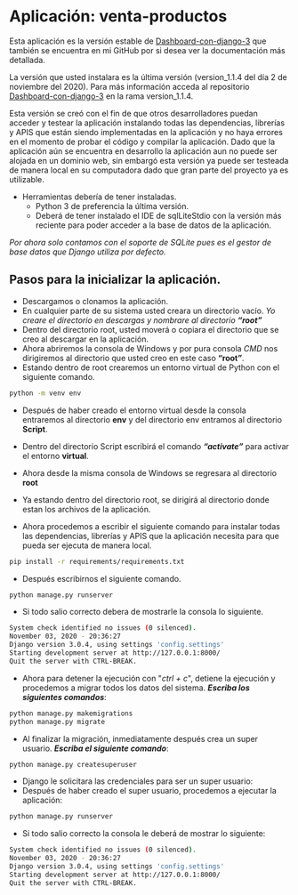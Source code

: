 # Aplicación: venta-productos

Esta aplicación es la versión estable de [Dashboard-con-django-3](https://github.com/ChrisVillarruel/Dashboard-con-Django-3) que también se encuentra en mi
GitHub por si desea ver la documentación más detallada.

La versión que usted instalara es la última versión (version_1.1.4 del día 2 de noviembre del 2020).
Para más información acceda al repositorio [Dashboard-con-django-3](https://github.com/ChrisVillarruel/Dashboard-con-Django-3/tree/version_1.1.4) en la rama version_1.1.4. 

Esta versión se creó con el fin de que otros desarrolladores puedan acceder y testear la aplicación
instalando todas las dependencias, librerías y APIS que están siendo implementadas en la aplicación
y no haya errores en el momento de probar el código y compilar la aplicación. Dado que la aplicación
aún se encuentra en desarrollo la aplicación aun no puede ser alojada en un dominio web, sin
embargó esta versión ya puede ser testeada de manera local en su computadora dado que gran
parte del proyecto ya es utilizable.

- Herramientas debería de tener instaladas.
  - Python 3 de preferencia la última versión.
  - Deberá de tener instalado el IDE de sqlLiteStdio con la versión más reciente para
poder acceder a la base de datos de la aplicación.

*Por ahora solo contamos con el soporte de SQLite pues es el gestor de base datos que Django utiliza
por defecto.*


## Pasos para la inicializar la aplicación.

- Descargamos o clonamos la aplicación. 
- En cualquier parte de su sistema usted creara un directorio vacío. *Yo creare el directorio en
descargas y nombrare al directorio **“root”***
- Dentro del directorio root, usted moverá o copiara el directorio que se creo al descargar en la aplicación.
- Ahora abriremos la consola de Windows y por pura consola *CMD* nos dirigiremos al directorio que usted
creo en este caso **“root”**.
- Estando dentro de root crearemos un entorno virtual de Python con el siguiente comando.

```bash
python -m venv env
```
- Después de haber creado el entorno virtual desde la consola entraremos al directorio **env** y
del directorio env entramos al directorio **Script**.

- Dentro del directorio Script escribirá el comando ***“activate”*** para activar el entorno **virtual**.

- Ahora desde la misma consola de Windows se regresara al directorio **root**

- Ya estando dentro del directorio root, se dirigirá al directorio donde estan los archivos de la aplicación. 

- Ahora procedemos a escribir el siguiente comando para instalar todas las dependencias,
librerías y APIS que la aplicación necesita para que pueda ser ejecuta de manera local.

```bash
pip install -r requirements/requirements.txt
```
- Después escribirnos el siguiente comando.
```bash
python manage.py runserver 
```
- Si todo salio correcto debera de mostrarle la consola lo siguiente.
```bash
System check identified no issues (0 silenced).
November 03, 2020 - 20:36:27
Django version 3.0.4, using settings 'config.settings'
Starting development server at http://127.0.0.1:8000/
Quit the server with CTRL-BREAK.
```
- Ahora para detener la ejecución con "*ctrl + c*", detiene la ejecución y procedemos a migrar todos los datos del sistema. ***Escriba los siguientes comandos***: 
```bash
python manage.py makemigrations
python manage.py migrate
```
- Al finalizar la migración, inmediatamente después crea un super usuario. ***Escriba el siguiente comando***:
```bash
python manage.py createsuperuser 
```
- Django le solicitara las credenciales para ser un super usuario:
- Después de haber creado el super usuario, procedemos a ejecutar la aplicación:
```bash
python manage.py runserver
```
- Si todo salio correcto la consola le deberá de mostrar lo siguiente:
```bash
System check identified no issues (0 silenced).
November 03, 2020 - 20:36:27
Django version 3.0.4, using settings 'config.settings'
Starting development server at http://127.0.0.1:8000/
Quit the server with CTRL-BREAK.
```

